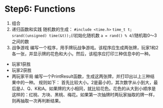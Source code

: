 # Step6: Functions
1. 组合
2. 递归函数和实践
随机数的生成：
`#include <time.h>`
`time_t t;`
`srand((unsigned) time(&t));`//初始化随机数
`a = rand() % 4`//随机取0～3之间的数
3. 战争游戏
编写一个程序，用手牌玩战争游戏。该程序应生成两张牌，玩家1和2各一张，并显示牌的花色和大小。然后，该程序应打印三种信息中的一种。
- 玩家1获胜
- 玩家2获胜
- 两玩家平局
编写一个PrintResult函数，生成这两张牌，并打印出以上三种结果中的一种。
规则如下：
首先比较大小。2是最小的，其次数字从小到大，最后是J、Q、K和A。如果牌的大小相同，就比较花色。花色的从大到小顺序是这样的：红桃、方块、黑桃、梅花。如果第一次抽牌时两玩家抽取的牌一样，则再抽取一次再判断结果。